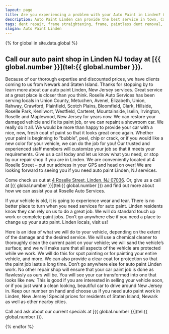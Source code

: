 ```yaml
---
layout: page
title: Are you experiencing a problem with your Auto Paint in Linden? Call our repair shop located in NJ.
description: Auto Paint Linden can provide the best service in town, Call Auto Paint Linden, NJ today for your Auto Paint Linden needs.
tags: dent repair, frame straightening, frame, paintless dent removal, auto paint, painting, dent removal, auto body, repair, dent, removal, shop, linden, new jersey, nj, auto collission
slogan: Auto Paint Linden
---
```


{% for global in site.data.global %}
## Call our auto paint shop in Linden NJ today at [{{ global.number }}](tel:{{ global.number }}).
Because of our thorough expertise and discounted prices, we have clients coming to us from Newark and Staten Island. Thanks for stopping by to learn more about our auto paint Linden, New Jersey services. Great service at a great place is closer than you think. Roselle Auto Services has been serving locals in Union County, Metuchen, Avenel, Elizabeth, Union, Rahway, Crawford, Plainfield, Scotch Plains, Bloomfield, Clark, Hillside, Roselle Park, Kenilwort, Westfield, Carteret, Mountainside, Iselin, Irvington, Roselle and Maplewood, New Jersey for years now. We can restore your damaged vehicle and fix its paint job, or we can repaint a showroom car. We really do it all. We would be more than happy to provide your car with a nice, new, fresh coat of paint so that it looks great once again. Whether your paint is beginning to “bubble”, peel, chip or crack, or if you would like a new color for your vehicle, we can do the job for you! Our trusted and experienced staff members will customize your job so that it meets your requirements. Give us a call today and let us know what you need, or stop by our repair shop if you are in Linden. We are conveniently located at 4 Roselle Street – put our address in your GPS and head on over! We are looking forward to seeing you if you need auto paint Linden, NJ services.

Come check us out at [4 Roselle Street, Linden, NJ 07036](https://www.google.com/maps/place/Roselle+Auto+Services+Inc+-+Linden,+NJ/@40.635433,-74.246247,17z/data=!4m7!1m4!3m3!1s0x89c3b2e1928866e5:0xe440b805db07d78e!2sRoselle+Auto+Services+Inc+-+Linden,+NJ!3b1!3m1!1s0x89c3b2e1928866e5:0xe440b805db07d78e). Or, give us a call at [{{ global.number }}](tel:{{ global.number }}) and find out more about how we can assist you at Roselle Auto Services.

If your vehicle is old, it is going to experience wear and tear. There is no better place to turn when you need services for auto paint. Linden residents know they can rely on us to do a great job. We will do standard touch up work or complete paint jobs. Don’t go anywhere else if you need a place to change up your auto paint. Linden locals, visit us!

Here is an idea of what we will do to your vehicle, depending on the extent of the damage and the desired service. We will use a chemical cleaner to thoroughly clean the current paint on your vehicle; we will sand the vehicle’s surface; and we will make sure that all aspects of the vehicle are protected while we work. We will do this for spot painting or for painting your entire vehicle, and more. We can also provide a clear coat for protection so that the paint job lasts a long time. Don’t go anywhere else for auto paint Linden work. No other repair shop will ensure that your car paint job is done as flawlessly as ours will be. You will see your car transformed into one that looks like new. This is good if you are interested in selling your vehicle soon, or if you just want a clean looking, beautiful car to drive around New Jersey in. Keep our number on hand and choose us if you need auto paint work in Linden, New Jersey! Special prices for residents of Staten Island, Newark as well as other nearby cities.



Call and ask about our current specials at [{{ global.number }}](tel:{{ global.number }}).

{% endfor %}
